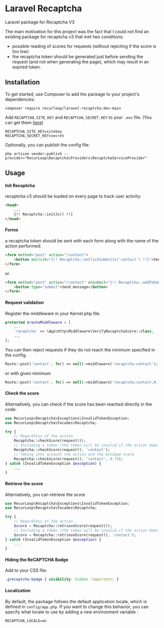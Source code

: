 # Laravel Recaptcha

Laravel package for Recaptcha V3

The main motivation for this project was the fact that I could not find an existing package for recaptcha v3 that met two conditions:
- possible reading of scores for requests (without rejecting if the score is too low)
- the recaptcha token should be generated just before sending the request (and not when generating the page), which may result in an expired token.

## Installation


To get started, use Composer to add the package to your project's dependencies:

    composer require recurloop/laravel-recaptcha:dev-main


Add `RECAPTCHA_SITE_KEY` and `RECAPTCHA_SECRET_KEY` to your `.env` file. (You can get them [here](https://www.google.com/recaptcha/admin#list))

```
RECAPTCHA_SITE_KEY=sitekey
RECAPTCHA_SECRET_KEY=secret
```

Optionally, you can publish the config file:
```
php artisan vendor:publish --provider="RecurLoop\Recaptcha\Providers\RecaptchaServiceProvider"
```

## Usage

#### Init Recaptcha

recaptcha v3 should be loaded on every page to track user activity:
```html
<head>
    ...
    {!! Recaptcha::initJs() !!}
</head>
```

#### Forms
a recaptcha token should be sent with each form along with the name of the action performed:
```html
<form method="post" action="/contact">
    <button onclick="{!! Recaptcha::onClickSubmitJs('contact') !!}">Send message</button>
</form>
```
or
```html
<form method="post" action="/contact" onsubmit="{!! Recaptcha::addTokenJs('contact') !!}">
    <button type="submit">Send message</button>
</form>
```

#### Request validation

Register the middleware in your Kernel.php file.
```php
protected $routeMiddleware = [
    ...
    'recaptcha' => \App\Http\Middleware\VerifyRecaptchaScore::class,
    ...
];
```

You can then reject requests if they do not reach the minimum specified in the config.
```php
Route::post('contact', fn() => null)->middleware('recaptcha:contact');
```
or with given minimum
```php
Route::post('contact', fn() => null)->middleware('recaptcha:contact,0.7');
```

#### Check the score

Alternatively, you can check if the score has been reached directly in the code:
```php
use RecurLoop\Recaptcha\Exceptions\InvalidTokenException;
use RecurLoop\Recaptcha\Facades\Recaptcha;

try {
    // Regardless of the action
    Recaptcha::checkScore(request());
    // Including a token (the token will be invalid if the action does not match)
    Recaptcha::checkScore(request(), 'contact');
    // Taking into account the action and the minimum score
    Recaptcha::checkScore(request(), 'contact', 0.75);
} catch (InvalidTokenException $exception) {
    ...
}
```

#### Retrieve the score

Alternatively, you can retrieve the score
```php
use RecurLoop\Recaptcha\Exceptions\InvalidTokenException;
use RecurLoop\Recaptcha\Facades\Recaptcha;

try {
    // Regardless of the action
    $score = Recaptcha::retrieveScore(request());
    // Including a token (the token will be invalid if the action does not match)
    $score = Recaptcha::retrieveScore(request(), 'contact');
} catch (InvalidTokenException $exception) {
    ...
}
```


#### Hiding the ReCAPTCHA Badge

Add to your CSS file:
```css
.grecaptcha-badge { visibility: hidden !important; }
```

#### Localization
By default, the package follows the default application locale, which is defined in `config/app.php`. If you want to change this behavior, you can specify what locale to use by adding a new environment variable :
```
RECAPTCHA_LOCALE=en
```
